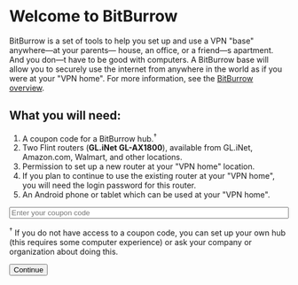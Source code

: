 <title>Welcome to BitBurrow</title>

# Welcome to BitBurrow

BitBurrow is a set of tools to help you set up and use a VPN "base" anywhere—at your parents— house, an office, or a friend—s apartment. And you don—t have to be good with computers. A BitBurrow base will allow you to securely use the internet from anywhere in the world as if you were at your "VPN home". For more information, see the <a href="https://bitburrow.com/" target="_blank" rel="noopener">BitBurrow overview</a>.

## What you will need:
1. A coupon code for a BitBurrow hub.<sup>&dagger;</sup>
2. Two Flint routers (<strong>GL.iNet GL-AX1800</strong>), available from GL.iNet, Amazon.com, Walmart, and other locations.
3. Permission to set up a new router at your "VPN home" location.
4. If you plan to continue to use the existing router at your "VPN home", you will need the login password for this router.
5. An Android phone or tablet which can be used at your "VPN home".

<input placeholder="Enter your coupon code" style="width: 100%;" id="codeinput">

<sup>&dagger;</sup> If you do not have access to a coupon code, you can set up your own hub (this requires some computer experience) or ask your company or organization about doing this.

<button id="continue">Continue</button>






<script>
    const maxLength = 21;
    const maxLengthPure = 18;
    const allowedChars = "23456789BCDFGHJKLMNPQRSTVWXZ";
    const dashesAt = [4, 10, 15];
    const dashesAfter = [4 - 1, 10 - 2, 15 - 3];

    var varifyCode = (str) => {
        for (var i = 0; i < str.length; i++) {
            if (dashesAt.includes(i)) {
                if (str[i] != '-') {
                    return false;

                }
            } else {
                if (!allowedChars.includes(str[i])) {
                    return false;
                }
            }
        }
        if (str.length != maxLength) {
            return false;
        }
        return true;
    };

    var filterChars = (chars) => {
        chars = chars.toUpperCase();
        var out = "";
        for (var i = 0; i < chars.length; i++) {
            if (allowedChars.includes(chars[i])) {
                out += chars[i];
            }
        }
        return out;
    };


    //auto fill input from URL
    const params = new URLSearchParams(window.location.search);
    var q = params.get('q');
    if (q != null) {
        q = filterChars(q);
        var out = "";
        for (var i = 0; i < q.length; i++) {
            out += q[i];
            if (dashesAfter.includes(i)) {
                out += '-';
            }
        }
        document.getElementById("codeinput").value = out;
    }

    const continueButton = document.getElementById("continue");

    //handle dashes
    const input = document.getElementById('codeinput');

    var lastInputState = input.value;
    input.addEventListener('input', () => {
        var typingPlace = input.selectionStart;
        if (input.value[typingPlace] != '-' && lastInputState[typingPlace] == '-' && input.value.length < lastInputState.length) {
            input.value = input.value.slice(0, typingPlace - 1) + input.value.slice(typingPlace);
            typingPlace--;
        }
        var rawIn = filterChars(input.value);
        var out = '';
        for (var i = 0; i < rawIn.length; i++) {
            out += rawIn[i];
            if (dashesAfter.includes(i)) {
                out += "-";
            }
        }
        input.value = out;
        if (out.length > maxLength) {
            input.value = lastInputState;
            input.value = input.value.substring(0, Math.min(input.value.length, maxLength));
        }
        lastInputState = input.value;
        if (out[typingPlace] == "-") { typingPlace++; }
        input.selectionStart = typingPlace;
        input.selectionEnd = typingPlace;

        if (varifyCode(input.value)) {
            continueButton.disabled = false;
        }
        else {
            continueButton.disabled = true;
        }
    });


    if (varifyCode(input.value)) {
        continueButton.disabled = false;
    }
    else {
        continueButton.disabled = true;
    }
    continueButton.addEventListener("click", () => {
        location.href = '/couponcode?q=' + input.value.replace(/-/g, '');
    });


</script>
